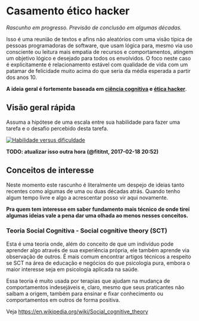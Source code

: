# Casamento ético hacker

_Rascunho em progresso. Previsão de conclusão em algumas décadas._

Isso é uma reunião de textos e afins não aleatórios com uma visão típica de pessoas programadoras de software, que usam lógica para, mesmo via uso consciente ou leitura mais empatia de recursos e comportamentos, atingem um objetivo lógico e desejado para todos os envolvidos. O foco neste caso é explicitamente é relacionamento estável com qualidade de vida com um patamar de felicidade muito acima do que seria da média esperada a partir dos anos 10.

**A ideia geral é fortemente baseada em [ciência cognitiva](https://en.wikipedia.org/wiki/Cognitive_science) e [ética hacker](https://pt.wikipedia.org/wiki/%C3%89tica_hacker)**.

<!-- [Biohacking](https://en.wikipedia.org/wiki/Biohacking) e [neurohacking](https://en.wikipedia.org/wiki/Neurohacking) são interessantes para conhecer, porém implicam em modificar o prório corpo. -->

## Visão geral rápida

Assuma a hipótese de uma escala entre sua habilidade para fazer uma tarefa e o desafio percebido desta tarefa. 

[![Habilidade versus dificuldade](https://upload.wikimedia.org/wikipedia/commons/f/f6/Challenge_vs_skill.svg)](https://en.wikipedia.org/wiki/Flow_(psychology))


**TODO: atualizar isso outra hora (@fititnt, 2017-02-18 20:52)**


## Conceitos de interesse
Neste momento este rascunho é literalmente um despejo de ideias tanto recentes
como algumas de uma ou duas décadas atrás. Quando tenho algum tempo livre
e algo a acrescentar posso vir aqui novamente.

**Pra quem tem interesse em saber fundamento mais técnico de onde tirei algumas
ideias vale a pena dar uma olhada ao menos nesses conceitos.**

### Teoria Social Cognitiva - Social cognitive theory (SCT)

Esta é uma teoria onde, além do conceito de que um indivíduo pode aprender algo
através de sua experiência própria, ele também aprende via observação de outros.
É mais comum encontrar artigos técnicos a respeito se SCT na área de educação e
negócios do que psicologia pura, embora o maior interesse seja em psicologia
aplicada na saúde.

Essa teoria é muito usada por terapias que ajudam na mudança de comportamentos
indesejáveis e, claro, mesmo que seus praticantes não saibam a origem, também
para ensinar e fixar conhecimento ou comportamentos em outros de forma positiva. 

Veja https://en.wikipedia.org/wiki/Social_cognitive_theory